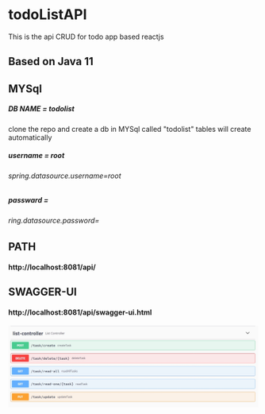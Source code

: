 # todoListAPI
This is the api CRUD for todo app based reactjs 

## Based on Java 11

## MYSql
#####  DB NAME = todolist

clone the repo and create a db in MYSql called "todolist" tables will create automatically 
##### username = root
###### spring.datasource.username=root

##### passward = 
###### ring.datasource.password=

## PATH
#### http://localhost:8081/api/

## SWAGGER-UI
#### http://localhost:8081/api/swagger-ui.html

![](/img/img.jpeg)

